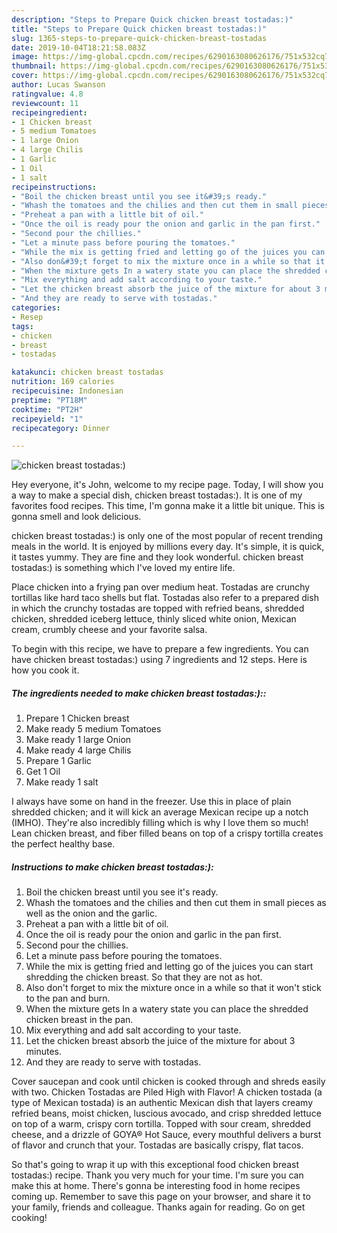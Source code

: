 ```yaml
---
description: "Steps to Prepare Quick chicken breast tostadas:)"
title: "Steps to Prepare Quick chicken breast tostadas:)"
slug: 1365-steps-to-prepare-quick-chicken-breast-tostadas
date: 2019-10-04T18:21:58.083Z
image: https://img-global.cpcdn.com/recipes/6290163080626176/751x532cq70/chicken-breast-tostadas-recipe-main-photo.jpg
thumbnail: https://img-global.cpcdn.com/recipes/6290163080626176/751x532cq70/chicken-breast-tostadas-recipe-main-photo.jpg
cover: https://img-global.cpcdn.com/recipes/6290163080626176/751x532cq70/chicken-breast-tostadas-recipe-main-photo.jpg
author: Lucas Swanson
ratingvalue: 4.8
reviewcount: 11
recipeingredient:
- 1 Chicken breast
- 5 medium Tomatoes
- 1 large Onion
- 4 large Chilis
- 1 Garlic
- 1 Oil
- 1 salt
recipeinstructions:
- "Boil the chicken breast until you see it&#39;s ready."
- "Whash the tomatoes and the chilies and then cut them in small pieces as well as the onion and the garlic."
- "Preheat a pan with a little bit of oil."
- "Once the oil is ready pour the onion and garlic in the pan first."
- "Second pour the chillies."
- "Let a minute pass before pouring the tomatoes."
- "While the mix is getting fried and letting go of the juices you can start shredding the chicken breast. So that they are not as hot."
- "Also don&#39;t forget to mix the mixture once in a while so that it won&#39;t stick to the pan and burn."
- "When the mixture gets In a watery state you can place the shredded chicken breast in the pan."
- "Mix everything and add salt according to your taste."
- "Let the chicken breast absorb the juice of the mixture for about 3 minutes."
- "And they are ready to serve with tostadas."
categories:
- Resep
tags:
- chicken
- breast
- tostadas

katakunci: chicken breast tostadas
nutrition: 169 calories
recipecuisine: Indonesian
preptime: "PT18M"
cooktime: "PT2H"
recipeyield: "1"
recipecategory: Dinner

---
```



![chicken breast tostadas:)](https://img-global.cpcdn.com/recipes/6290163080626176/751x532cq70/chicken-breast-tostadas-recipe-main-photo.jpg)

Hey everyone, it's John, welcome to my recipe page. Today, I will show you a way to make a special dish, chicken breast tostadas:). It is one of my favorites food recipes. This time, I'm gonna make it a little bit unique. This is gonna smell and look delicious.

chicken breast tostadas:) is only one of the most popular of recent trending meals in the world. It is enjoyed by millions every day. It's simple, it is quick, it tastes yummy. They are fine and they look wonderful. chicken breast tostadas:) is something which I've loved my entire life.

Place chicken into a frying pan over medium heat. Tostadas are crunchy tortillas like hard taco shells but flat. Tostadas also refer to a prepared dish in which the crunchy tostadas are topped with refried beans, shredded chicken, shredded iceberg lettuce, thinly sliced white onion, Mexican cream, crumbly cheese and your favorite salsa.


To begin with this recipe, we have to prepare a few ingredients. You can have chicken breast tostadas:) using 7 ingredients and 12 steps. Here is how you cook it.

##### The ingredients needed to make chicken breast tostadas:)::

1. Prepare 1 Chicken breast
1. Make ready 5 medium Tomatoes
1. Make ready 1 large Onion
1. Make ready 4 large Chilis
1. Prepare 1 Garlic
1. Get 1 Oil
1. Make ready 1 salt


I always have some on hand in the freezer. Use this in place of plain shredded chicken; and it will kick an average Mexican recipe up a notch (IMHO). They&#39;re also incredibly filling which is why I love them so much! Lean chicken breast, and fiber filled beans on top of a crispy tortilla creates the perfect healthy base. 

##### Instructions to make chicken breast tostadas:):

1. Boil the chicken breast until you see it&#39;s ready.
1. Whash the tomatoes and the chilies and then cut them in small pieces as well as the onion and the garlic.
1. Preheat a pan with a little bit of oil.
1. Once the oil is ready pour the onion and garlic in the pan first.
1. Second pour the chillies.
1. Let a minute pass before pouring the tomatoes.
1. While the mix is getting fried and letting go of the juices you can start shredding the chicken breast. So that they are not as hot.
1. Also don&#39;t forget to mix the mixture once in a while so that it won&#39;t stick to the pan and burn.
1. When the mixture gets In a watery state you can place the shredded chicken breast in the pan.
1. Mix everything and add salt according to your taste.
1. Let the chicken breast absorb the juice of the mixture for about 3 minutes.
1. And they are ready to serve with tostadas.


Cover saucepan and cook until chicken is cooked through and shreds easily with two. Chicken Tostadas are Piled High with Flavor! A chicken tostada (a type of Mexican tostada) is an authentic Mexican dish that layers creamy refried beans, moist chicken, luscious avocado, and crisp shredded lettuce on top of a warm, crispy corn tortilla. Topped with sour cream, shredded cheese, and a drizzle of GOYA® Hot Sauce, every mouthful delivers a burst of flavor and crunch that your. Tostadas are basically crispy, flat tacos. 

So that's going to wrap it up with this exceptional food chicken breast tostadas:) recipe. Thank you very much for your time. I'm sure you can make this at home. There's gonna be interesting food in home recipes coming up. Remember to save this page on your browser, and share it to your family, friends and colleague. Thanks again for reading. Go on get cooking!
